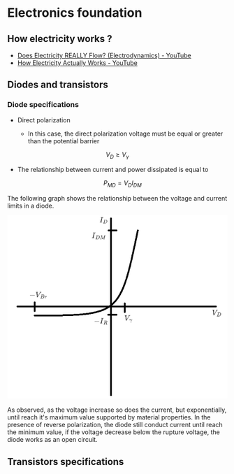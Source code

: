 # Electronics foundation

## How electricity works ?

* [Does Electricity REALLY Flow? (Electrodynamics) - YouTube](https://hitechcircuits.com/pt/)
* [How Electricity Actually Works - YouTube](https://www.youtube.com/watch?v=oI_X2cMHNe0&t=1320s&ab_channel=Veritasium)

## Diodes and transistors

### Diode specifications

* Direct polarization

  * In this case, the direct polarization voltage must be equal or greater than the potential barrier

    

$$
V_D \ge V_\gamma
$$

* The relationship between current and power dissipated is equal to

  
  $$
  P_{MD}=V_{D}I_{DM}
  $$

The following graph shows the relationship between the voltage and current limits in a diode.



![Tensao versus corrente em um diodo](assets/image/curva-tensao-corrente-diodo.jpg)



As observed, as the voltage increase so does the current, but exponentially, until reach it's maximum value supported by material properties. In the presence of reverse polarization, the diode still conduct current until reach the minimum value, if the voltage decrease below the rupture voltage, the diode works as an open circuit.

## Transistors specifications

